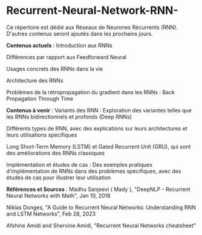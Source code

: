 # Recurrent-Neural-Network-RNN-
Ce répertoire est dédié aux Réseaux de Neurones Récurrents (RNN). D'autres contenus seront ajoutés dans les prochains jours.

**Contenus actuels** :
Introduction aux RNNs

Différences par rapport aux Feedforward Neural 

Usages concrets des RNNs dans la vie

Architecture des RNNs

Problèmes de la rétropropagation du gradient dans les RNNs : Back Propagation Through Time

**Contenus à venir** :
Variants des RNN : Exploration des variantes telles que les RNNs bidirectionnels et profonds (Deep RNNs)

Différents types de RNN, avec des explications sur leurs architectures et leurs utilisations spécifiques

Long Short-Term Memory (LSTM) et Gated Recurrent Unit (GRU), qui sont des améliorations des RNNs classiques

Implémentation et études de cas : Des exemples pratiques d'implémentation de RNNs dans des problèmes spécifiques, avec des études de cas pour illustrer leur utilisation


**Références et Sources** :
Madhu Sanjeevi ( Mady ), "DeepNLP - Recurrent Neural Networks with Math", Jan 10, 2018

Niklas Donges, "A Guide to Recurrent Neural Networks: Understanding RNN and LSTM Networks", Feb 28, 2023

Afshine Amidi and Shervine Amidi, "Recurrent Neural Networks cheatsheet"

